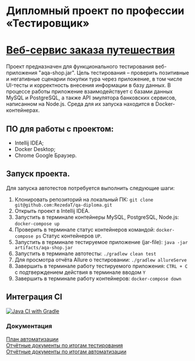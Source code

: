 # Дипломный проект по профессии «Тестировщик»

# [Веб-сервис заказа путешествия](https://github.com/netology-code/qa-diploma)

Проект предназначен для функционального тестирования веб-приложения "aqa-shop.jar". 
Цель тестирования – проверить позитивные и негативные сценарии покупки тура через приложение, в том числе UI-тесты и корректность внесения информации в базу данных. 
В процессе работы приложение взаимодействует с базами данных MySQL и PostgreSQL, а также API эмулятора банковских сервисов, написанном на Node.js. Среда для их запуска находится в Docker-контейнерах.

## ПО для работы с проектом:
- Intellij IDEA;
- Docker Desktop;
- Chrome Google Браузер.

## Запуск проекта.

Для запуска автотестов потребуется выполнить следующие шаги:
1. Клонировать репозиторий на локальный ПК:
   `git clone git@github.com:RezedaT/qa-diploma.git`
2. Открыть проект в Intellij IDEA.
3. Запустить в терминале контейнеры MySQL, PostgreSQL, Node.js:
   `docker-compose up`
4. Проверить в терминале статус контейнеров командой:
   `docker-compose ps`
Cтатус контейнеров `UP`.
5. Запустить в терминале тестируемое приложение (jar-file):
   `java -jar artifacts/aqa-shop.jar`
6. Запустить в терминале автотесты:
   `./gradlew clean test`
7. Для просмотра отчёта Allure о тестировании:
   `./gradlew allureServe`
8. Завершить в терминале  работу тестируемого приложения: 
`CTRL + C` с подтверждением действия в терминале вводом `Y`
9. Завершить в терминале работу контейнеров:
`docker-compose down`

## Интеграция CI
[![Java CI with Gradle](https://github.com/RezedaT/qa-diploma/actions/workflows/gradle.yml/badge.svg)](https://github.com/RezedaT/qa-diploma/actions/workflows/gradle.yml)

### Документация
[План автоматизации](documentation/Plan.md)  
[Отчётные документы по итогам тестирования](documentation/Report.md)    
[Отчётные документы по итогам автоматизации](documentation/Summary.md)  
